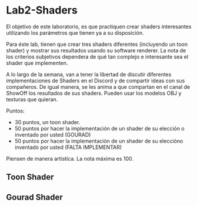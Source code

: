 # Lab2-Shaders

El objetivo de este laboratorio, es que practiquen crear shaders interesantes utilizando los parámetros que tienen ya a su disposición.

Para éste lab, tienen que crear tres shaders diferentes (incluyendo un toon shader) y mostrar sus resultados usando su software renderer. La nota de los criterios subjetivos dependera de qué tan complejo e interesante sea el shader que implementen.

A lo largo de la semana, van a tener la libertad de discutir diferentes implementaciones de Shaders en el Discord y de compartir ideas con sus compañeros. De igual manera, se les anima a que compartan en el canal de ShowOff los resultados de sus shaders. Pueden usar los modelos OBJ y texturas que quieran.

Puntos:

* 30 puntos, un toon shader.
* 50 puntos por hacer la implementación de un shader de su elección o inventado por usted (GOURAD)
* 50 puntos por hacer la implementación de un shader de su eleccióno inventado por usted (FALTA IMPLEMENTAR)

Piensen de manera artistica. La nota máxima es 100.

## Toon Shader

## Gourad Shader
